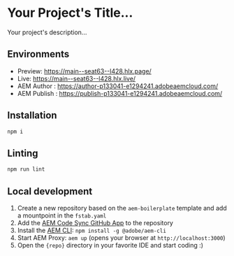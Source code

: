 # Your Project's Title...
Your project's description...

## Environments
- Preview: https://main--seat63--l428.hlx.page/
- Live: https://main--seat63--l428.hlx.live/
- AEM Author : https://author-p133041-e1294241.adobeaemcloud.com/
- AEM Publish : https://publish-p133041-e1294241.adobeaemcloud.com/

## Installation

```sh
npm i
```

## Linting

```sh
npm run lint
```

## Local development

1. Create a new repository based on the `aem-boilerplate` template and add a mountpoint in the `fstab.yaml`
1. Add the [AEM Code Sync GitHub App](https://github.com/apps/aem-code-sync) to the repository
1. Install the [AEM CLI](https://github.com/adobe/helix-cli): `npm install -g @adobe/aem-cli`
1. Start AEM Proxy: `aem up` (opens your browser at `http://localhost:3000`)
1. Open the `{repo}` directory in your favorite IDE and start coding :)
